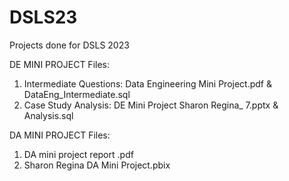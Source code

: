# DSLS23
Projects done for DSLS 2023

DE MINI PROJECT Files:
1. Intermediate Questions: Data Engineering Mini Project.pdf & DataEng_Intermediate.sql
2. Case Study Analysis: DE Mini Project Sharon Regina_ 7.pptx & Analysis.sql

DA MINI PROJECT Files:
1. DA mini project report .pdf
2. Sharon Regina DA Mini Project.pbix
